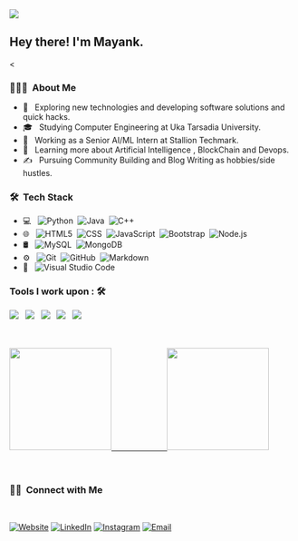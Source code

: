 <img src="https://fontmeme.com/permalink/210127/4f68b3b89e507b7a5f587a7bd1c1397c.png">

<h2> Hey there! I'm Mayank.</h2>

<<h3> 👨🏻‍💻 &nbsp;About Me </h3>

- 🤔 &nbsp; Exploring new technologies and developing software solutions and quick hacks.
- 🎓 &nbsp; Studying Computer Engineering at Uka Tarsadia University.
- 💼 &nbsp; Working as a Senior AI/ML Intern at Stallion Techmark.
- 🌱 &nbsp; Learning more about Artificial Intelligence , BlockChain and Devops.
- ✍️ &nbsp; Pursuing Community Building and Blog Writing as hobbies/side hustles.

<h3> 🛠 &nbsp;Tech Stack</h3>

- 💻 &nbsp;
  ![Python](https://img.shields.io/badge/-Python-333333?style=flat&logo=python)&nbsp;
  ![Java](https://img.shields.io/badge/-Java-333333?style=flat&logo=Java&logoColor=007396)&nbsp;
  ![C++](https://img.shields.io/badge/-C++-333333?style=flat&logo=C%2B%2B&logoColor=00599C)
- 🌐 &nbsp;
  ![HTML5](https://img.shields.io/badge/-HTML5-333333?style=flat&logo=HTML5)&nbsp;
  ![CSS](https://img.shields.io/badge/-CSS-333333?style=flat&logo=CSS3&logoColor=1572B6)&nbsp;
  ![JavaScript](https://img.shields.io/badge/-JavaScript-333333?style=flat&logo=javascript)&nbsp;
  ![Bootstrap](https://img.shields.io/badge/-Bootstrap-333333?style=flat&logo=bootstrap&logoColor=563D7C)&nbsp;
  ![Node.js](https://img.shields.io/badge/-Node.js-333333?style=flat&logo=node.js)
- 🛢 &nbsp;
  ![MySQL](https://img.shields.io/badge/-MySQL-333333?style=flat&logo=mysql)&nbsp;
  ![MongoDB](https://img.shields.io/badge/-MongoDB-333333?style=flat&logo=mongodb)
- ⚙️ &nbsp;
  ![Git](https://img.shields.io/badge/-Git-333333?style=flat&logo=git)&nbsp;
  ![GitHub](https://img.shields.io/badge/-GitHub-333333?style=flat&logo=github)&nbsp;
  ![Markdown](https://img.shields.io/badge/-Markdown-333333?style=flat&logo=markdown)
- 🔧 &nbsp;
  ![Visual Studio Code](https://img.shields.io/badge/-Visual%20Studio%20Code-333333?style=flat&logo=visual-studio-code&logoColor=007ACC)

### Tools I work upon : 🛠
<img src="https://img.shields.io/badge/Keras%20-%23D00000.svg?&style=for-the-badge&logo=Keras&logoColor=white"/>     &nbsp; <img src="https://img.shields.io/badge/TensorFlow%20-%23FF6F00.svg?&style=for-the-badge&logo=TensorFlow&logoColor=white" /> &nbsp;    <img src="https://img.shields.io/badge/pandas%20-%23150458.svg?&style=for-the-badge&logo=pandas&logoColor=white" /> &nbsp;    <img src="https://img.shields.io/badge/Jupyter%20-%23F37626.svg?&style=for-the-badge&logo=Jupyter&logoColor=white" /> &nbsp;    <img src="https://img.shields.io/badge/flask%20-%23000.svg?&style=for-the-badge&logo=flask&logoColor=white"/>
<br/>
<br/>
<br/>

<a href="https://github.com/mayank8200">
  <img height="180em" src="https://github-readme-stats.vercel.app/api?username=mayank8200&theme=buefy&show_icons=true" />&nbsp;&nbsp;&nbsp;&nbsp;&nbsp;&nbsp;&nbsp;&nbsp;&nbsp;&nbsp;&nbsp;&nbsp;&nbsp;&nbsp;&nbsp;&nbsp;&nbsp;&nbsp;&nbsp;&nbsp;&nbsp;&nbsp;&nbsp;&nbsp;
  <img height="180em" src="https://github-readme-stats.vercel.app/api/top-langs/?username=mayank8200&theme=buefy&layout=compact" />
</a>
<br/>
<br/>
<br/>

<h3> 🤝🏻 &nbsp;Connect with Me </h3>
<br>
<p>
<a href="https://www.mayankbajaj.me/"><img alt="Website" src="https://img.shields.io/badge/Website-www.mayankbajaj.me-blue?style=flat-square&logo=google-chrome"></a>
<a href="https://www.linkedin.com/in/mayank-bajaj/"><img alt="LinkedIn" src="https://img.shields.io/badge/LinkedIn-Mayank%20Bajaj-blue?style=flat-square&logo=linkedin"></a>
<a href="https://www.instagram.com/m.a.y.a.n.k_bajaj/"><img alt="Instagram" src="https://img.shields.io/badge/Instagram-m.a.y.a.n.k_bajaj-blue?style=flat-square&logo=instagram"></a>
<a href="mailto:mayankbajaj114@gmail.com"><img alt="Email" src="https://img.shields.io/badge/Email-mayankbajaj114@gmail.com-blue?style=flat-square&logo=gmail"></a>

</p>
